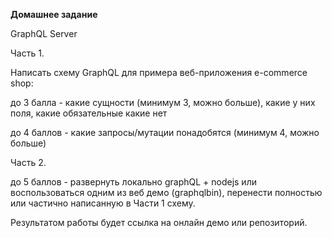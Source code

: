 **Домашнее задание**

GraphQL Server

Часть 1.

Написать схему GraphQL для примера веб-приложения e-commerce shop:

до 3 балла - какие сущности (минимум 3, можно больше), какие у них поля, какие обязательные какие нет

до 4 баллов - какие запросы/мутации понадобятся (минимум 4, можно больше)

Часть 2.

до 5 баллов - развернуть локально graphQL + nodejs или воспользоваться одним из веб демо (graphqlbin), перенести полностью или частично написанную в Части 1 схему.

Результатом работы будет ссылка на онлайн демо или репозиторий. 
